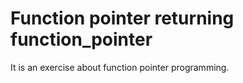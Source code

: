 # Function pointer returning function_pointer

It is an exercise about function pointer programming.
